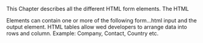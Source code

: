 This Chapter describes all the different HTML form elements. The HTML <form> Elements can contain one or more of the following form...html input and the output element.
HTML tables allow wed developers to arrange data into rows and column. Example: Company, Contact, Country etc.
